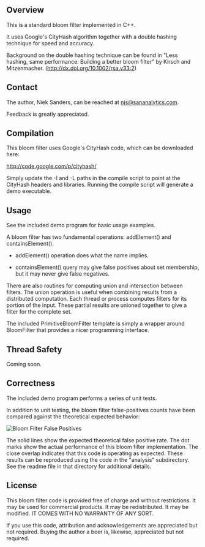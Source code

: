 Overview
--------
This is a standard bloom filter implemented in C++.

It uses Google's CityHash algorithm together with a double hashing technique for
speed and accuracy.

Background on the double hashing technique can be found in "Less hashing,
same performance: Building a better bloom filter" by Kirsch and Mitzenmacher.
(http://dx.doi.org/10.1002/rsa.v33:2)


Contact
-------
The author, Niek Sanders, can be reached at njs@sananalytics.com.

Feedback is greatly appreciated.


Compilation
-----------
This bloom filter uses Google's CityHash code, which can be downloaded here:

  http://code.google.com/p/cityhash/

Simply update the -I and -L paths in the compile script to point at the CityHash
headers and libraries.  Running the compile script will generate a demo
executable.


Usage
-----
See the included demo program for basic usage examples.

A bloom filter has two fundamental operations: addElement() and
containsElement().

  * addElement() operation does what the name implies.

  * containsElement() query may give false positives about set membership, but
    it may never give false negatives.

There are also routines for computing union and intersection between filters.
The union operation is useful when combining results from a distributed
computation.  Each thread or process computes filters for its portion of the
input.  These partial results are unioned together to give a filter for the
complete set.

The included PrimitiveBloomFilter template is simply a wrapper around
BloomFilter that provides a nicer programming interface.


Thread Safety
-------------
Coming soon.


Correctness
-----------
The included demo program performs a series of unit tests.

In addition to unit testing, the bloom filter false-positives counts have been
compared against the theoretical expected behavior:

![Bloom Filter False Positives](https://github.com/downloads/nieksand/cpp-bloom/bloom-error-performance.png)

The solid lines show the expected theoretical false positive rate.  The dot
marks show the actual performance of this bloom filter implementation.   The
close overlap indicates that this code is operating as expected.  These results
can be reproduced using the code in the "analysis" subdirectory.  See the readme
file in that directory for additional details.


License
-------
This bloom filter code is provided free of charge and without restrictions.  It
may be used for commercial products.  It may be redistributed.  It may be
modified.  IT COMES WITH NO WARRANTY OF ANY SORT.

If you use this code, attribution and acknowledgements are appreciated but not
required.  Buying the author a beer is, likewise, appreciated but not required.
